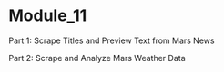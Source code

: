 # Module_11

Part 1: Scrape Titles and Preview Text from Mars News


Part 2: Scrape and Analyze Mars Weather Data
